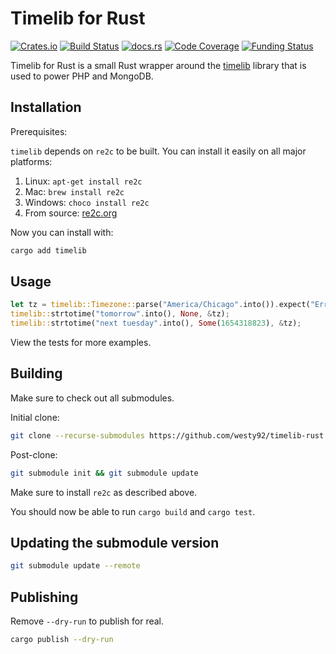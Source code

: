 # Timelib for Rust

[![Crates.io](https://img.shields.io/crates/v/timelib)](https://crates.io/crates/timelib)
[![Build Status](https://github.com/westy92/timelib-rust/actions/workflows/ci.yml/badge.svg)](https://github.com/westy92/timelib-rust/actions/workflows/ci.yml)
[![docs.rs](https://img.shields.io/docsrs/timelib)](https://docs.rs/timelib)
[![Code Coverage](https://codecov.io/gh/westy92/timelib-rust/branch/main/graph/badge.svg)](https://codecov.io/gh/westy92/timelib-rust)
[![Funding Status](https://img.shields.io/github/sponsors/westy92)](https://github.com/sponsors/westy92)

Timelib for Rust is a small Rust wrapper around the [timelib](https://github.com/derickr/timelib) library that is used to power PHP and MongoDB.

## Installation

Prerequisites:

`timelib` depends on `re2c` to be built. You can install it easily on all major platforms:

1. Linux: `apt-get install re2c`
1. Mac: `brew install re2c`
1. Windows: `choco install re2c`
1. From source: [re2c.org](https://re2c.org/)

Now you can install with:

```bash
cargo add timelib
```

## Usage

```rust
let tz = timelib::Timezone::parse("America/Chicago".into()).expect("Error parsing timezone!");
timelib::strtotime("tomorrow".into(), None, &tz);
timelib::strtotime("next tuesday".into(), Some(1654318823), &tz);
```

View the tests for more examples.

## Building

Make sure to check out all submodules.

Initial clone:

```bash
git clone --recurse-submodules https://github.com/westy92/timelib-rust
```

Post-clone:

```bash
git submodule init && git submodule update
```

Make sure to install `re2c` as described above.

You should now be able to run `cargo build` and `cargo test`.

## Updating the submodule version

```bash
git submodule update --remote
```

## Publishing

Remove `--dry-run` to publish for real.

```bash
cargo publish --dry-run
```
